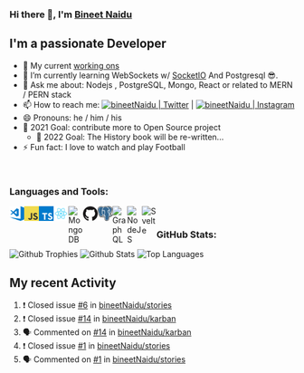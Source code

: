 ### Hi there 👋, I'm [Bineet Naidu](https://bineetnaidu.github.io)

## I'm a passionate Developer

-   🔭 My current [working ons](https://gist.github.com/bineetNaidu/9af4afdb704951f548d30d714b0c5879)
-   🌱 I’m currently learning  WebSockets w/ [SocketIO](https://socket.io/) And Postgresql 😎.
- 💬 Ask me about: Nodejs , PostgreSQL, Mongo, React or related to MERN / PERN stack
- 📫 How to reach me: [<img alt="bineetNaidu | Twitter" width="22px" src="https://cdn.jsdelivr.net/npm/simple-icons@v3/icons/twitter.svg" />](https://twitter.com/bineetNaidu) | [<img alt="bineetNaidu | Instagram" width="22px" src="https://cdn.jsdelivr.net/npm/simple-icons@v3/icons/instagram.svg" />](https://www.instagram.com/bineet_naidu/)
- 😄 Pronouns: he / him / his
-   🥅 2021 Goal: contribute more to Open Source project
    -   🤔 2022 Goal: The History book will be re-written...
-   ⚡ Fun fact: I love to watch and play Football

<br />

### Languages and Tools:

<img align="left" padding="0 5px"  alt="Visual Studio Code" width="26px" src="https://raw.githubusercontent.com/github/explore/80688e429a7d4ef2fca1e82350fe8e3517d3494d/topics/visual-studio-code/visual-studio-code.png" />
<img align="left" padding="0 5px"  alt="JavaScript" width="26px" src="https://raw.githubusercontent.com/github/explore/80688e429a7d4ef2fca1e82350fe8e3517d3494d/topics/javascript/javascript.png">
<img align="left" padding="0 5px"  alt="TypeScript" width="26px" src="https://raw.githubusercontent.com/github/explore/80688e429a7d4ef2fca1e82350fe8e3517d3494d/topics/typescript/typescript.png">
<img align="left" padding="0 5px"  alt="React" width="26px" src="https://raw.githubusercontent.com/github/explore/80688e429a7d4ef2fca1e82350fe8e3517d3494d/topics/react/react.png" />
<img align="left" padding="0 5px"  alt="MongoDB" width="26px" src="https://profilinator.rishav.dev/skills-assets/mongodb-original-wordmark.svg" />
<img align="left" padding="0 5px"  alt="GitHub" width="26px" src="https://raw.githubusercontent.com/github/explore/78df643247d429f6cc873026c0622819ad797942/topics/github/github.png" />
<img align="left" padding="0 5px"  alt="PostgreSQL" width="26px" src="https://raw.githubusercontent.com/github/explore/80688e429a7d4ef2fca1e82350fe8e3517d3494d/topics/postgresql/postgresql.png" />
<img align="left" padding="0 5px"  alt="GraphQL" width="26px" src="https://graphql.org/img/logo.svg" />
<img align="left" padding="0 5px"  alt="NodeJS" width="26px" src="https://profilinator.rishav.dev/skills-assets/nodejs-original-wordmark.svg" />
<img align="left" padding="0 5px"  alt="Svelte" width="26px" src="https://avatars2.githubusercontent.com/u/23617963?s=200&v=4" />

<br />

### GitHub Stats:
![Github Trophies](https://github-profile-trophy.vercel.app/?username=bineetNaidu&theme=dracula)
![Github Stats](https://github-readme-stats.vercel.app/api/?username=bineetNaidu&show_icons=true&theme=tokyonight)
![Top Languages](https://github-readme-stats.vercel.app/api/top-langs/?username=bineetNaidu&hide=css,html&layout=compact)


## My recent Activity

<!--START_SECTION:activity-->
1. ❗️ Closed issue [#6](https://github.com/bineetNaidu/stories/issues/6) in [bineetNaidu/stories](https://github.com/bineetNaidu/stories)
2. ❗️ Closed issue [#14](https://github.com/bineetNaidu/karban/issues/14) in [bineetNaidu/karban](https://github.com/bineetNaidu/karban)
3. 🗣 Commented on [#14](https://github.com/bineetNaidu/karban/issues/14) in [bineetNaidu/karban](https://github.com/bineetNaidu/karban)
4. ❗️ Closed issue [#1](https://github.com/bineetNaidu/stories/issues/1) in [bineetNaidu/stories](https://github.com/bineetNaidu/stories)
5. 🗣 Commented on [#1](https://github.com/bineetNaidu/stories/issues/1) in [bineetNaidu/stories](https://github.com/bineetNaidu/stories)
<!--END_SECTION:activity-->




<!--
**bineetNaidu/bineetNaidu** is a ✨ _special_ ✨ repository because its `README.md` (this file) appears on your GitHub profile.

Here are some ideas to get you started:

- 🔭 I’m currently working on ...
- 🌱 I’m currently learning ...
- 👯 I’m looking to collaborate on ...
- 🤔 I’m looking for help with ...
- 💬 Ask me about ...
- 📫 How to reach me: ...
- 😄 Pronouns: ...
- ⚡ Fun fact: ...
-->
